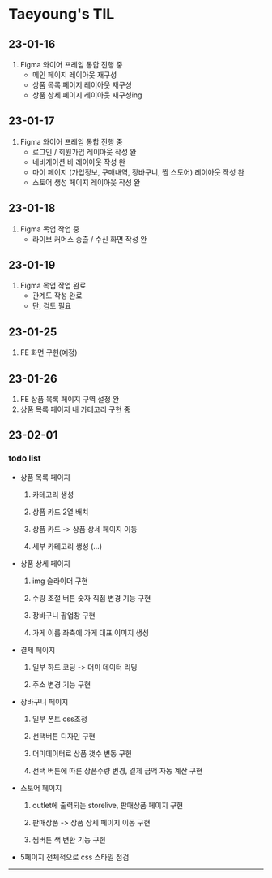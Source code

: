 # Taeyoung's TIL

## 23-01-16

1. Figma 와이어 프레임 통합 진행 중
   - 메인 페이지 레이아웃 재구성
   - 상품 목록 페이지 레이아웃 재구성
   - 상품 상세 페이지 레이아웃 재구성ing

## 23-01-17

1. Figma 와이어 프레임 통합 진행 중
   - 로그인 / 회원가입 레이아웃 작성 완
   - 네비게이션 바 레이아웃 작성 완
   - 마이 페이지 (가입정보, 구매내역, 장바구니, 찜 스토어) 레이아웃 작성 완
   - 스토어 생성 페이지 레이아웃 작성 완

## 23-01-18

1. Figma 목업 작업 중
   - 라이브 커머스 송출 / 수신 화면 작성 완

## 23-01-19

1. Figma 목업 작업 완료
   - 관계도 작성 완료
   - 단, 검토 필요

## 23-01-25

1. FE 화면 구현(예정)

## 23-01-26

1. FE 상품 목록 페이지 구역 설정 완
2. 상품 목록 페이지 내 카테고리 구현 중

## 23-02-01

### todo list

- 상품 목록 페이지

  1. 카테고리 생성

  2. 상품 카드 2열 배치

  3. 상품 카드 -> 상품 상세 페이지 이동

  4. 세부 카테고리 생성 (...)

- 상품 상세 페이지

  1. img 슬라이더 구현

  2. 수량 조절 버튼 숫자 직접 변경 기능 구현

  3. 장바구니 팝업창 구현

  4. 가게 이름 좌측에 가게 대표 이미지 생성

- 결제 페이지

  1. 일부 하드 코딩 -> 더미 데이터 리딩

  2. 주소 변경 기능 구현

- 장바구니 페이지

  1. 일부 폰트 css조정

  2. 선택버튼 디자인 구현

  3. 더미데이터로 상품 갯수 변동 구현

  4. 선택 버튼에 따른 상품수량 변경, 결제 금액 자동 계산 구현

- 스토어 페이지

  1. outlet에 출력되는 storelive, 판매상품 페이지 구현

  2. 판매상품 -> 상품 상세 페이지 이동 구현

  3. 찜버튼 색 변환 기능 구현

- 5페이지 전체적으로 css 스타일 점검

---
